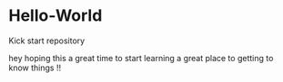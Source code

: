 # Hello-World
Kick start repository 


hey hoping this a great time to start learning
a great place to getting to know things !!
